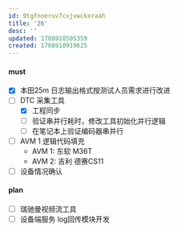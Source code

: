 ```yaml
---
id: 9tgfnoeruv7cxjvwckxraah
title: '26'
desc: ''
updated: 1708928505359
created: 1708910919625
---
```


#### must
- [x] 本田25m 日志输出格式按测试人员需求进行改进
- [ ] DTC 采集工具
  - [x] 工程同步
  - [ ] 验证串并行耗时，修改工具初始化并行逻辑
  - [ ] 在笔记本上验证编码器串并行
- [ ] AVM 1 逻辑代码填充
  - AVM 1: 东软 M36T
  - AVM 2: 吉利 德赛CS11
- [ ] 设备情况确认

#### plan
- [ ] 瑞驰曼视频流工具
- [ ] 设备端服务 log回传模块开发